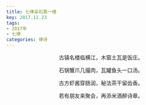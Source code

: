 ```yaml
---
title: 七律采石第一楼
key: 2017.12.23
tags: 
- 2017年 
- 七律
categories: 律诗
---
```


<p align="center">古镇名楼临横江，木窗土瓦是饭庄。
</p>
<p align="center">石锅蟹爪几撮肉，瓦罐鱼头一口汤。
</p>
<p align="center">古方虾酱穿肠润，秘法茶干留齿香。
</p>
<p align="center">若有朋友来聚会，再添米酒醉诗章。
</p>
